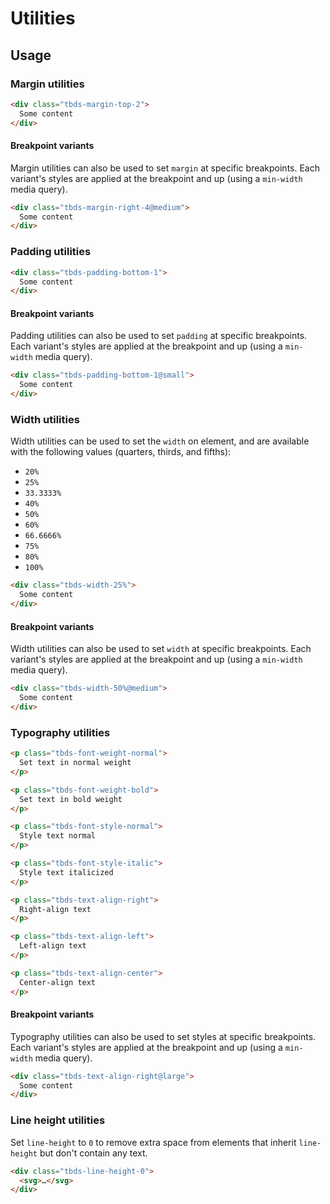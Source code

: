 # Utilities

## Usage

### Margin utilities

```html
<div class="tbds-margin-top-2">
  Some content
</div>
```

#### Breakpoint variants

Margin utilities can also be used to set `margin` at specific breakpoints.
Each variant's styles are applied at the breakpoint and up (using a
`min-width` media query).

```html
<div class="tbds-margin-right-4@medium">
  Some content
</div>
```

### Padding utilities

```html
<div class="tbds-padding-bottom-1">
  Some content
</div>
```

#### Breakpoint variants

Padding utilities can also be used to set `padding` at specific breakpoints.
Each variant's styles are applied at the breakpoint and up (using a
`min-width` media query).

```html
<div class="tbds-padding-bottom-1@small">
  Some content
</div>
```

### Width utilities

Width utilities can be used to set the `width` on element, and are available
with the following values (quarters, thirds, and fifths):

- `20%`
- `25%`
- `33.3333%`
- `40%`
- `50%`
- `60%`
- `66.6666%`
- `75%`
- `80%`
- `100%`

```html
<div class="tbds-width-25%">
  Some content
</div>
```

#### Breakpoint variants

Width utilities can also be used to set `width` at specific breakpoints.
Each variant's styles are applied at the breakpoint and up (using a
`min-width` media query).

```html
<div class="tbds-width-50%@medium">
  Some content
</div>
```

### Typography utilities

```html
<p class="tbds-font-weight-normal">
  Set text in normal weight
</p>
```

```html
<p class="tbds-font-weight-bold">
  Set text in bold weight
</p>
```

```html
<p class="tbds-font-style-normal">
  Style text normal
</p>
```

```html
<p class="tbds-font-style-italic">
  Style text italicized
</p>
```

```html
<p class="tbds-text-align-right">
  Right-align text
</p>
```

```html
<p class="tbds-text-align-left">
  Left-align text
</p>
```

```html
<p class="tbds-text-align-center">
  Center-align text
</p>
```

#### Breakpoint variants

Typography utilities can also be used to set styles at specific breakpoints.
Each variant's styles are applied at the breakpoint and up (using a
`min-width` media query).

```html
<div class="tbds-text-align-right@large">
  Some content
</div>
```

### Line height utilities

Set `line-height` to `0` to remove extra space from elements that inherit
`line-height` but don't contain any text.

```html
<div class="tbds-line-height-0">
  <svg>…</svg>
</div>
```
